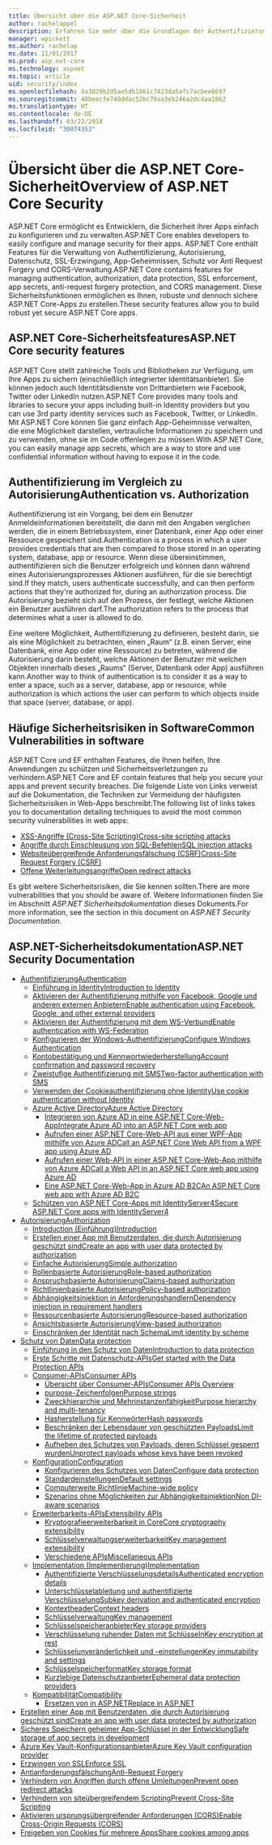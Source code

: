 ```yaml
---
title: Übersicht über die ASP.NET Core-Sicherheit
author: rachelappel
description: Erfahren Sie mehr über die Grundlagen der Authentifizierung, Autorisierung und Sicherheit in ASP.NET Core.
manager: wpickett
ms.author: rachelap
ms.date: 11/01/2017
ms.prod: asp.net-core
ms.technology: aspnet
ms.topic: article
uid: security/index
ms.openlocfilehash: da3829b2d5ae5db1861c7423da5afc7acbee6697
ms.sourcegitcommit: 48beecfe749ddac52bc79aa3eb246a2dcdaa1862
ms.translationtype: HT
ms.contentlocale: de-DE
ms.lasthandoff: 03/22/2018
ms.locfileid: "30074353"
---
```

# <a name="overview-of-aspnet-core-security"></a><span data-ttu-id="537cd-103">Übersicht über die ASP.NET Core-Sicherheit</span><span class="sxs-lookup"><span data-stu-id="537cd-103">Overview of ASP.NET Core Security</span></span>

<span data-ttu-id="537cd-104">ASP.NET Core ermöglicht es Entwicklern, die Sicherheit ihrer Apps einfach zu konfigurieren und zu verwalten.</span><span class="sxs-lookup"><span data-stu-id="537cd-104">ASP.NET Core enables developers to easily configure and manage security for their apps.</span></span> <span data-ttu-id="537cd-105">ASP.NET Core enthält Features für die Verwaltung von Authentifizierung, Autorisierung, Datenschutz, SSL-Erzwingung, App-Geheimnissen, Schutz vor Anti Request Forgery und CORS-Verwaltung.</span><span class="sxs-lookup"><span data-stu-id="537cd-105">ASP.NET Core contains features for managing authentication, authorization, data protection, SSL enforcement, app secrets, anti-request forgery protection, and CORS management.</span></span> <span data-ttu-id="537cd-106">Diese Sicherheitsfunktionen ermöglichen es Ihnen, robuste und dennoch sichere ASP.NET Core-Apps zu erstellen.</span><span class="sxs-lookup"><span data-stu-id="537cd-106">These security features allow you to build robust yet secure ASP.NET Core apps.</span></span>

## <a name="aspnet-core-security-features"></a><span data-ttu-id="537cd-107">ASP.NET Core-Sicherheitsfeatures</span><span class="sxs-lookup"><span data-stu-id="537cd-107">ASP.NET Core security features</span></span>

<span data-ttu-id="537cd-108">ASP.NET Core stellt zahlreiche Tools und Bibliotheken zur Verfügung, um Ihre Apps zu sichern (einschließlich integrierter Identitätsanbieter). Sie können jedoch auch Identitätsdienste von Drittanbietern wie Facebook, Twitter oder LinkedIn nutzen.</span><span class="sxs-lookup"><span data-stu-id="537cd-108">ASP.NET Core provides many tools and libraries to secure your apps including built-in Identity providers but you can use 3rd party identity services such as Facebook, Twitter, or LinkedIn.</span></span> <span data-ttu-id="537cd-109">Mit ASP.NET Core können Sie ganz einfach App-Geheimnisse verwalten, die eine Möglichkeit darstellen, vertrauliche Informationen zu speichern und zu verwenden, ohne sie im Code offenlegen zu müssen.</span><span class="sxs-lookup"><span data-stu-id="537cd-109">With ASP.NET Core, you can easily manage app secrets, which are a way to store and use confidential information without having to expose it in the code.</span></span>

## <a name="authentication-vs-authorization"></a><span data-ttu-id="537cd-110">Authentifizierung im Vergleich zu Autorisierung</span><span class="sxs-lookup"><span data-stu-id="537cd-110">Authentication vs. Authorization</span></span>

<span data-ttu-id="537cd-111">Authentifizierung ist ein Vorgang, bei dem ein Benutzer Anmeldeinformationen bereitstellt, die dann mit den Angaben verglichen werden, die in einem Betriebssystem, einer Datenbank, einer App oder einer Ressource gespeichert sind.</span><span class="sxs-lookup"><span data-stu-id="537cd-111">Authentication is a process in which a user provides credentials that are then compared to those stored in an operating system, database, app or resource.</span></span> <span data-ttu-id="537cd-112">Wenn diese übereinstimmen, authentifizieren sich die Benutzer erfolgreich und können dann während eines Autorisierungsprozesses Aktionen ausführen, für die sie berechtigt sind.</span><span class="sxs-lookup"><span data-stu-id="537cd-112">If they match, users authenticate successfully, and can then perform actions that they're authorized for, during an authorization process.</span></span> <span data-ttu-id="537cd-113">Die Autorisierung bezieht sich auf den Prozess, der festlegt, welche Aktionen ein Benutzer ausführen darf.</span><span class="sxs-lookup"><span data-stu-id="537cd-113">The authorization refers to the process that determines what a user is allowed to do.</span></span>

<span data-ttu-id="537cd-114">Eine weitere Möglichkeit, Authentifizierung zu definieren, besteht darin, sie als eine Möglichkeit zu betrachten, einen „Raum“ (z.B. einen Server, eine Datenbank, eine App oder eine Ressource) zu betreten, während die Autorisierung darin besteht, welche Aktionen der Benutzer mit welchen Objekten innerhalb dieses „Raums“ (Server, Datenbank oder App) ausführen kann.</span><span class="sxs-lookup"><span data-stu-id="537cd-114">Another way to think of authentication is to consider it as a way to enter a space, such as a server, database, app or resource, while authorization is which actions the user can perform to which objects inside that space (server, database, or app).</span></span>

## <a name="common-vulnerabilities-in-software"></a><span data-ttu-id="537cd-115">Häufige Sicherheitsrisiken in Software</span><span class="sxs-lookup"><span data-stu-id="537cd-115">Common Vulnerabilities in software</span></span>

<span data-ttu-id="537cd-116">ASP.NET Core und EF enthalten Features, die Ihnen helfen, Ihre Anwendungen zu schützen und Sicherheitsverletzungen zu verhindern.</span><span class="sxs-lookup"><span data-stu-id="537cd-116">ASP.NET Core and EF contain features that help you secure your apps and prevent security breaches.</span></span> <span data-ttu-id="537cd-117">Die folgende Liste von Links verweist auf die Dokumentation, die Techniken zur Vermeidung der häufigsten Sicherheitsrisiken in Web-Apps beschreibt:</span><span class="sxs-lookup"><span data-stu-id="537cd-117">The following list of links takes you to documentation detailing techniques to avoid the most common security vulnerabilities in web apps:</span></span>

* [<span data-ttu-id="537cd-118">XSS-Angriffe (Cross-Site Scripting)</span><span class="sxs-lookup"><span data-stu-id="537cd-118">Cross-site scripting attacks</span></span>](xref:security/cross-site-scripting)
* [<span data-ttu-id="537cd-119">Angriffe durch Einschleusung von SQL-Befehlen</span><span class="sxs-lookup"><span data-stu-id="537cd-119">SQL injection attacks</span></span>](https://docs.microsoft.com/ef/core/querying/raw-sql)
* [<span data-ttu-id="537cd-120">Websiteübergreifende Anforderungsfälschung (CSRF)</span><span class="sxs-lookup"><span data-stu-id="537cd-120">Cross-Site Request Forgery (CSRF)</span></span>](xref:security/anti-request-forgery)
* [<span data-ttu-id="537cd-121">Offene Weiterleitungsangriffe</span><span class="sxs-lookup"><span data-stu-id="537cd-121">Open redirect attacks</span></span>](xref:security/preventing-open-redirects)

<span data-ttu-id="537cd-122">Es gibt weitere Sicherheitsrisiken, die Sie kennen sollten.</span><span class="sxs-lookup"><span data-stu-id="537cd-122">There are more vulnerabilities that you should be aware of.</span></span> <span data-ttu-id="537cd-123">Weitere Informationen finden Sie im Abschnitt *ASP.NET Sicherheitsdokumentation* dieses Dokuments.</span><span class="sxs-lookup"><span data-stu-id="537cd-123">For more information, see the section in this document on *ASP.NET Security Documentation*.</span></span>

## <a name="aspnet-security-documentation"></a><span data-ttu-id="537cd-124">ASP.NET-Sicherheitsdokumentation</span><span class="sxs-lookup"><span data-stu-id="537cd-124">ASP.NET Security Documentation</span></span>

*   [<span data-ttu-id="537cd-125">Authentifizierung</span><span class="sxs-lookup"><span data-stu-id="537cd-125">Authentication</span></span>](xref:security/authentication/index)
    *   [<span data-ttu-id="537cd-126">Einführung in Identity</span><span class="sxs-lookup"><span data-stu-id="537cd-126">Introduction to Identity</span></span>](xref:security/authentication/identity)
    *   [<span data-ttu-id="537cd-127">Aktivieren der Authentifizierung mithilfe von Facebook, Google und anderen externen Anbietern</span><span class="sxs-lookup"><span data-stu-id="537cd-127">Enable authentication using Facebook, Google, and other external providers</span></span>](xref:security/authentication/social/index)
    *   [<span data-ttu-id="537cd-128">Aktivieren der Authentifizierung mit dem WS-Verbund</span><span class="sxs-lookup"><span data-stu-id="537cd-128">Enable authentication with WS-Federation</span></span>](xref:security/authentication/ws-federation)
    * [<span data-ttu-id="537cd-129">Konfigurieren der Windows-Authentifizierung</span><span class="sxs-lookup"><span data-stu-id="537cd-129">Configure Windows Authentication</span></span>](xref:security/authentication/windowsauth)
    *   [<span data-ttu-id="537cd-130">Kontobestätigung und Kennwortwiederherstellung</span><span class="sxs-lookup"><span data-stu-id="537cd-130">Account confirmation and password recovery</span></span>](xref:security/authentication/accconfirm)
    *   [<span data-ttu-id="537cd-131">Zweistufige Authentifizierung mit SMS</span><span class="sxs-lookup"><span data-stu-id="537cd-131">Two-factor authentication with SMS</span></span>](xref:security/authentication/2fa)
    *   [<span data-ttu-id="537cd-132">Verwenden der Cookieauthentifizierung ohne Identity</span><span class="sxs-lookup"><span data-stu-id="537cd-132">Use cookie authentication without Identity</span></span>](xref:security/authentication/cookie)
    *   [<span data-ttu-id="537cd-133">Azure Active Directory</span><span class="sxs-lookup"><span data-stu-id="537cd-133">Azure Active Directory</span></span>](xref:security/authentication/azure-active-directory/index)
        *   [<span data-ttu-id="537cd-134">Integrieren von Azure AD in eine ASP.NET Core-Web-App</span><span class="sxs-lookup"><span data-stu-id="537cd-134">Integrate Azure AD into an ASP.NET Core web app</span></span>](https://azure.microsoft.com/documentation/samples/active-directory-dotnet-webapp-openidconnect-aspnetcore/)
        *   [<span data-ttu-id="537cd-135">Aufrufen einer ASP.NET Core-Web-API aus einer WPF-App mithilfe von Azure AD</span><span class="sxs-lookup"><span data-stu-id="537cd-135">Call an ASP.NET Core Web API from a WPF app using Azure AD</span></span>](https://azure.microsoft.com/documentation/samples/active-directory-dotnet-native-aspnetcore/)
        *   [<span data-ttu-id="537cd-136">Aufrufen einer Web-API in einer ASP.NET Core-Web-App mithilfe von Azure AD</span><span class="sxs-lookup"><span data-stu-id="537cd-136">Call a Web API in an ASP.NET Core web app using Azure AD</span></span>](https://azure.microsoft.com/documentation/samples/active-directory-dotnet-webapp-webapi-openidconnect-aspnetcore/)
        *   [<span data-ttu-id="537cd-137">Eine ASP.NET Core-Web-App in Azure AD B2C</span><span class="sxs-lookup"><span data-stu-id="537cd-137">An ASP.NET Core web app with Azure AD B2C</span></span>](https://azure.microsoft.com/resources/samples/active-directory-b2c-dotnetcore-webapp/)
    *   [<span data-ttu-id="537cd-138">Schützen von ASP.NET Core-Apps mit IdentityServer4</span><span class="sxs-lookup"><span data-stu-id="537cd-138">Secure ASP.NET Core apps with IdentityServer4</span></span>](https://identityserver4.readthedocs.io)
*   [<span data-ttu-id="537cd-139">Autorisierung</span><span class="sxs-lookup"><span data-stu-id="537cd-139">Authorization</span></span>](xref:security/authorization/index)
    *   [<span data-ttu-id="537cd-140">Introduction (Einführung)</span><span class="sxs-lookup"><span data-stu-id="537cd-140">Introduction</span></span>](xref:security/authorization/introduction)
    *   [<span data-ttu-id="537cd-141">Erstellen einer App mit Benutzerdaten, die durch Autorisierung geschützt sind</span><span class="sxs-lookup"><span data-stu-id="537cd-141">Create an app with user data protected by authorization</span></span>](xref:security/authorization/secure-data)
    *   [<span data-ttu-id="537cd-142">Einfache Autorisierung</span><span class="sxs-lookup"><span data-stu-id="537cd-142">Simple authorization</span></span>](xref:security/authorization/simple)
    *   [<span data-ttu-id="537cd-143">Rollenbasierte Autorisierung</span><span class="sxs-lookup"><span data-stu-id="537cd-143">Role-based authorization</span></span>](xref:security/authorization/roles)
    *   [<span data-ttu-id="537cd-144">Anspruchsbasierte Autorisierung</span><span class="sxs-lookup"><span data-stu-id="537cd-144">Claims-based authorization</span></span>](xref:security/authorization/claims)
    *   [<span data-ttu-id="537cd-145">Richtlinienbasierte Autorisierung</span><span class="sxs-lookup"><span data-stu-id="537cd-145">Policy-based authorization</span></span>](xref:security/authorization/policies)
    *   [<span data-ttu-id="537cd-146">Abhängigkeitsinjektion in Anforderungshandlern</span><span class="sxs-lookup"><span data-stu-id="537cd-146">Dependency injection in requirement handlers</span></span>](xref:security/authorization/dependencyinjection)
    *   [<span data-ttu-id="537cd-147">Ressourcenbasierte Autorisierung</span><span class="sxs-lookup"><span data-stu-id="537cd-147">Resource-based authorization</span></span>](xref:security/authorization/resourcebased)
    *   [<span data-ttu-id="537cd-148">Ansichtsbasierte Autorisierung</span><span class="sxs-lookup"><span data-stu-id="537cd-148">View-based authorization</span></span>](xref:security/authorization/views)
    *   [<span data-ttu-id="537cd-149">Einschränken der Identität nach Schema</span><span class="sxs-lookup"><span data-stu-id="537cd-149">Limit identity by scheme</span></span>](xref:security/authorization/limitingidentitybyscheme)
*   [<span data-ttu-id="537cd-150">Schutz von Daten</span><span class="sxs-lookup"><span data-stu-id="537cd-150">Data protection</span></span>](xref:security/data-protection/index)
    *   [<span data-ttu-id="537cd-151">Einführung in den Schutz von Daten</span><span class="sxs-lookup"><span data-stu-id="537cd-151">Introduction to data protection</span></span>](xref:security/data-protection/introduction)
    *   [<span data-ttu-id="537cd-152">Erste Schritte mit Datenschutz-APIs</span><span class="sxs-lookup"><span data-stu-id="537cd-152">Get started with the Data Protection APIs</span></span>](xref:security/data-protection/using-data-protection)
    *   [<span data-ttu-id="537cd-153">Consumer-APIs</span><span class="sxs-lookup"><span data-stu-id="537cd-153">Consumer APIs</span></span>](xref:security/data-protection/consumer-apis/index)
        *   [<span data-ttu-id="537cd-154">Übersicht über Consumer-APIs</span><span class="sxs-lookup"><span data-stu-id="537cd-154">Consumer APIs Overview</span></span>](xref:security/data-protection/consumer-apis/overview)
        *   [<span data-ttu-id="537cd-155">purpose-Zeichenfolgen</span><span class="sxs-lookup"><span data-stu-id="537cd-155">Purpose strings</span></span>](xref:security/data-protection/consumer-apis/purpose-strings)
        *   [<span data-ttu-id="537cd-156">Zweckhierarchie und Mehrinstanzenfähigkeit</span><span class="sxs-lookup"><span data-stu-id="537cd-156">Purpose hierarchy and multi-tenancy</span></span>](xref:security/data-protection/consumer-apis/purpose-strings-multitenancy)
        *   [<span data-ttu-id="537cd-157">Hasherstellung für Kennwörter</span><span class="sxs-lookup"><span data-stu-id="537cd-157">Hash passwords</span></span>](xref:security/data-protection/consumer-apis/password-hashing)
        *   [<span data-ttu-id="537cd-158">Beschränken der Lebensdauer von geschützten Payloads</span><span class="sxs-lookup"><span data-stu-id="537cd-158">Limit the lifetime of protected payloads</span></span>](xref:security/data-protection/consumer-apis/limited-lifetime-payloads)
        *   [<span data-ttu-id="537cd-159">Aufheben des Schutzes von Payloads, deren Schlüssel gesperrt wurden</span><span class="sxs-lookup"><span data-stu-id="537cd-159">Unprotect payloads whose keys have been revoked</span></span>](xref:security/data-protection/consumer-apis/dangerous-unprotect)
    *   [<span data-ttu-id="537cd-160">Konfiguration</span><span class="sxs-lookup"><span data-stu-id="537cd-160">Configuration</span></span>](xref:security/data-protection/configuration/index)
        *   [<span data-ttu-id="537cd-161">Konfigurieren des Schutzes von Daten</span><span class="sxs-lookup"><span data-stu-id="537cd-161">Configure data protection</span></span>](xref:security/data-protection/configuration/overview)
        *   [<span data-ttu-id="537cd-162">Standardeinstellungen</span><span class="sxs-lookup"><span data-stu-id="537cd-162">Default settings</span></span>](xref:security/data-protection/configuration/default-settings)
        *   [<span data-ttu-id="537cd-163">Computerweite Richtlinie</span><span class="sxs-lookup"><span data-stu-id="537cd-163">Machine-wide policy</span></span>](xref:security/data-protection/configuration/machine-wide-policy)
        *   [<span data-ttu-id="537cd-164">Szenarios ohne Möglichkeiten zur Abhängigkeitsinjektion</span><span class="sxs-lookup"><span data-stu-id="537cd-164">Non DI-aware scenarios</span></span>](xref:security/data-protection/configuration/non-di-scenarios)
    *   [<span data-ttu-id="537cd-165">Erweiterbarkeits-APIs</span><span class="sxs-lookup"><span data-stu-id="537cd-165">Extensibility APIs</span></span>](xref:security/data-protection/extensibility/index)
        *   [<span data-ttu-id="537cd-166">Kryptografieerweiterbarkeit in Core</span><span class="sxs-lookup"><span data-stu-id="537cd-166">Core cryptography extensibility</span></span>](xref:security/data-protection/extensibility/core-crypto)
        *   [<span data-ttu-id="537cd-167">Schlüsselverwaltungserweiterbarkeit</span><span class="sxs-lookup"><span data-stu-id="537cd-167">Key management extensibility</span></span>](xref:security/data-protection/extensibility/key-management)
        *   [<span data-ttu-id="537cd-168">Verschiedene APIs</span><span class="sxs-lookup"><span data-stu-id="537cd-168">Miscellaneous APIs</span></span>](xref:security/data-protection/extensibility/misc-apis)
    *   [<span data-ttu-id="537cd-169">Implementation (Implementierung)</span><span class="sxs-lookup"><span data-stu-id="537cd-169">Implementation</span></span>](xref:security/data-protection/implementation/index)
        *   [<span data-ttu-id="537cd-170">Authentifizierte Verschlüsselungsdetails</span><span class="sxs-lookup"><span data-stu-id="537cd-170">Authenticated encryption details</span></span>](xref:security/data-protection/implementation/authenticated-encryption-details)
        *   [<span data-ttu-id="537cd-171">Unterschlüsselableitung und authentifizierte Verschlüsselung</span><span class="sxs-lookup"><span data-stu-id="537cd-171">Subkey derivation and authenticated encryption</span></span>](xref:security/data-protection/implementation/subkeyderivation)
        *   [<span data-ttu-id="537cd-172">Kontextheader</span><span class="sxs-lookup"><span data-stu-id="537cd-172">Context headers</span></span>](xref:security/data-protection/implementation/context-headers)
        *   [<span data-ttu-id="537cd-173">Schlüsselverwaltung</span><span class="sxs-lookup"><span data-stu-id="537cd-173">Key management</span></span>](xref:security/data-protection/implementation/key-management)
        *   [<span data-ttu-id="537cd-174">Schlüsselspeicheranbieter</span><span class="sxs-lookup"><span data-stu-id="537cd-174">Key storage providers</span></span>](xref:security/data-protection/implementation/key-storage-providers)
        *   [<span data-ttu-id="537cd-175">Verschlüsselung ruhender Daten mit Schlüsseln</span><span class="sxs-lookup"><span data-stu-id="537cd-175">Key encryption at rest</span></span>](xref:security/data-protection/implementation/key-encryption-at-rest)
        *   [<span data-ttu-id="537cd-176">Schlüsselunveränderlichkeit und -einstellungen</span><span class="sxs-lookup"><span data-stu-id="537cd-176">Key immutability and settings</span></span>](xref:security/data-protection/implementation/key-immutability)
        *   [<span data-ttu-id="537cd-177">Schlüsselspeicherformat</span><span class="sxs-lookup"><span data-stu-id="537cd-177">Key storage format</span></span>](xref:security/data-protection/implementation/key-storage-format)
        *   [<span data-ttu-id="537cd-178">Kurzlebige Datenschutzanbieter</span><span class="sxs-lookup"><span data-stu-id="537cd-178">Ephemeral data protection providers</span></span>](xref:security/data-protection/implementation/key-storage-ephemeral)
    *   [<span data-ttu-id="537cd-179">Kompatibilität</span><span class="sxs-lookup"><span data-stu-id="537cd-179">Compatibility</span></span>](xref:security/data-protection/compatibility/index)
        *   [<span data-ttu-id="537cd-180">Ersetzen von <machineKey> in ASP.NET</span><span class="sxs-lookup"><span data-stu-id="537cd-180">Replace <machineKey> in ASP.NET</span></span>](xref:security/data-protection/compatibility/replacing-machinekey)
*   [<span data-ttu-id="537cd-181">Erstellen einer App mit Benutzerdaten, die durch Autorisierung geschützt sind</span><span class="sxs-lookup"><span data-stu-id="537cd-181">Create an app with user data protected by authorization</span></span>](xref:security/authorization/secure-data)
*   [<span data-ttu-id="537cd-182">Sicheres Speichern geheimer App-Schlüssel in der Entwicklung</span><span class="sxs-lookup"><span data-stu-id="537cd-182">Safe storage of app secrets in development</span></span>](xref:security/app-secrets)
*   [<span data-ttu-id="537cd-183">Azure Key Vault-Konfigurationsanbieter</span><span class="sxs-lookup"><span data-stu-id="537cd-183">Azure Key Vault configuration provider</span></span>](xref:security/key-vault-configuration)
*   [<span data-ttu-id="537cd-184">Erzwingen von SSL</span><span class="sxs-lookup"><span data-stu-id="537cd-184">Enforce SSL</span></span>](xref:security/enforcing-ssl)
*   [<span data-ttu-id="537cd-185">Antianforderungsfälschung</span><span class="sxs-lookup"><span data-stu-id="537cd-185">Anti-Request Forgery</span></span>](xref:security/anti-request-forgery)
*   [<span data-ttu-id="537cd-186">Verhindern von Angriffen durch offene Umleitungen</span><span class="sxs-lookup"><span data-stu-id="537cd-186">Prevent open redirect attacks</span></span>](xref:security/preventing-open-redirects)
*   [<span data-ttu-id="537cd-187">Verhindern von siteübergreifendem Scripting</span><span class="sxs-lookup"><span data-stu-id="537cd-187">Prevent Cross-Site Scripting</span></span>](xref:security/cross-site-scripting)
*   [<span data-ttu-id="537cd-188">Aktivieren ursprungsübergreifender Anforderungen (CORS)</span><span class="sxs-lookup"><span data-stu-id="537cd-188">Enable Cross-Origin Requests (CORS)</span></span>](xref:security/cors)
*   [<span data-ttu-id="537cd-189">Freigeben von Cookies für mehrere Apps</span><span class="sxs-lookup"><span data-stu-id="537cd-189">Share cookies among apps</span></span>](xref:security/cookie-sharing)

